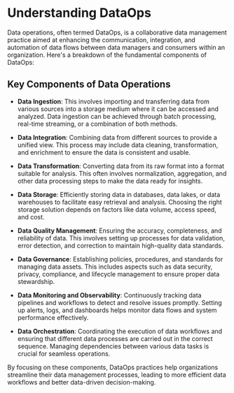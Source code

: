 # Understanding DataOps

Data operations, often termed DataOps, is a collaborative data management practice aimed at enhancing the communication, integration, and automation of data flows between data managers and consumers within an organization. Here's a breakdown of the fundamental components of DataOps:

## Key Components of Data Operations

- **Data Ingestion**: This involves importing and transferring data from various sources into a storage medium where it can be accessed and analyzed. Data ingestion can be achieved through batch processing, real-time streaming, or a combination of both methods.

- **Data Integration**: Combining data from different sources to provide a unified view. This process may include data cleaning, transformation, and enrichment to ensure the data is consistent and usable.

- **Data Transformation**: Converting data from its raw format into a format suitable for analysis. This often involves normalization, aggregation, and other data processing steps to make the data ready for insights.

- **Data Storage**: Efficiently storing data in databases, data lakes, or data warehouses to facilitate easy retrieval and analysis. Choosing the right storage solution depends on factors like data volume, access speed, and cost.

- **Data Quality Management**: Ensuring the accuracy, completeness, and reliability of data. This involves setting up processes for data validation, error detection, and correction to maintain high-quality data standards.

- **Data Governance**: Establishing policies, procedures, and standards for managing data assets. This includes aspects such as data security, privacy, compliance, and lifecycle management to ensure proper data stewardship.

- **Data Monitoring and Observability**: Continuously tracking data pipelines and workflows to detect and resolve issues promptly. Setting up alerts, logs, and dashboards helps monitor data flows and system performance effectively.

- **Data Orchestration**: Coordinating the execution of data workflows and ensuring that different data processes are carried out in the correct sequence. Managing dependencies between various data tasks is crucial for seamless operations.

By focusing on these components, DataOps practices help organizations streamline their data management processes, leading to more efficient data workflows and better data-driven decision-making.


